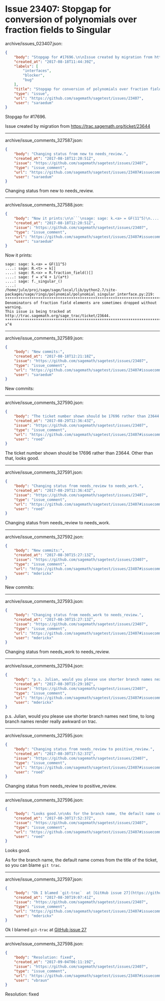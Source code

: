 # Issue 23407: Stopgap for conversion of polynomials over fraction fields to Singular

archive/issues_023407.json:
```json
{
    "body": "Stopgap for #17696.\n\nIssue created by migration from https://trac.sagemath.org/ticket/23644\n\n",
    "created_at": "2017-08-18T11:44:39Z",
    "labels": [
        "interfaces",
        "blocker",
        "bug"
    ],
    "title": "Stopgap for conversion of polynomials over fraction fields to Singular",
    "type": "issue",
    "url": "https://github.com/sagemath/sagetest/issues/23407",
    "user": "saraedum"
}
```
Stopgap for #17696.

Issue created by migration from https://trac.sagemath.org/ticket/23644





---

archive/issue_comments_327587.json:
```json
{
    "body": "Changing status from new to needs_review.",
    "created_at": "2017-08-18T12:20:51Z",
    "issue": "https://github.com/sagemath/sagetest/issues/23407",
    "type": "issue_comment",
    "url": "https://github.com/sagemath/sagetest/issues/23407#issuecomment-327587",
    "user": "saraedum"
}
```

Changing status from new to needs_review.



---

archive/issue_comments_327588.json:
```json
{
    "body": "Now it prints:\n\n```\nsage: sage: k.<a> = GF(11^5)\n....: sage: R.<t> = k[]\n....: sage: R.<x> = R.fraction_field()[]\n....: sage: f = x^4 + 1/(a*t)\n....: sage: f._singular_()\n....: \n/home/jule/proj/sage/sage/local/lib/python2.7/site-packages/sage/rings/polynomial/polynomial_singular_interface.py:219:\n********************************************************************************\nDenominators of fraction field elements are sometimes dropped without warning.\nThis issue is being tracked at http://trac.sagemath.org/sage_trac/ticket/23644.\n********************************************************************************\nx^4\n```\n",
    "created_at": "2017-08-18T12:20:51Z",
    "issue": "https://github.com/sagemath/sagetest/issues/23407",
    "type": "issue_comment",
    "url": "https://github.com/sagemath/sagetest/issues/23407#issuecomment-327588",
    "user": "saraedum"
}
```

Now it prints:

```
sage: sage: k.<a> = GF(11^5)
....: sage: R.<t> = k[]
....: sage: R.<x> = R.fraction_field()[]
....: sage: f = x^4 + 1/(a*t)
....: sage: f._singular_()
....: 
/home/jule/proj/sage/sage/local/lib/python2.7/site-packages/sage/rings/polynomial/polynomial_singular_interface.py:219:
********************************************************************************
Denominators of fraction field elements are sometimes dropped without warning.
This issue is being tracked at http://trac.sagemath.org/sage_trac/ticket/23644.
********************************************************************************
x^4
```




---

archive/issue_comments_327589.json:
```json
{
    "body": "New commits:",
    "created_at": "2017-08-18T12:21:18Z",
    "issue": "https://github.com/sagemath/sagetest/issues/23407",
    "type": "issue_comment",
    "url": "https://github.com/sagemath/sagetest/issues/23407#issuecomment-327589",
    "user": "saraedum"
}
```

New commits:



---

archive/issue_comments_327590.json:
```json
{
    "body": "The ticket number shown should be 17696 rather than 23644.  Other than that, looks good.",
    "created_at": "2017-08-29T12:36:43Z",
    "issue": "https://github.com/sagemath/sagetest/issues/23407",
    "type": "issue_comment",
    "url": "https://github.com/sagemath/sagetest/issues/23407#issuecomment-327590",
    "user": "roed"
}
```

The ticket number shown should be 17696 rather than 23644.  Other than that, looks good.



---

archive/issue_comments_327591.json:
```json
{
    "body": "Changing status from needs_review to needs_work.",
    "created_at": "2017-08-29T12:36:43Z",
    "issue": "https://github.com/sagemath/sagetest/issues/23407",
    "type": "issue_comment",
    "url": "https://github.com/sagemath/sagetest/issues/23407#issuecomment-327591",
    "user": "roed"
}
```

Changing status from needs_review to needs_work.



---

archive/issue_comments_327592.json:
```json
{
    "body": "New commits:",
    "created_at": "2017-08-30T15:27:13Z",
    "issue": "https://github.com/sagemath/sagetest/issues/23407",
    "type": "issue_comment",
    "url": "https://github.com/sagemath/sagetest/issues/23407#issuecomment-327592",
    "user": "mderickx"
}
```

New commits:



---

archive/issue_comments_327593.json:
```json
{
    "body": "Changing status from needs_work to needs_review.",
    "created_at": "2017-08-30T15:27:13Z",
    "issue": "https://github.com/sagemath/sagetest/issues/23407",
    "type": "issue_comment",
    "url": "https://github.com/sagemath/sagetest/issues/23407#issuecomment-327593",
    "user": "mderickx"
}
```

Changing status from needs_work to needs_review.



---

archive/issue_comments_327594.json:
```json
{
    "body": "p.s. Julian, would you please use shorter branch names next time, to long branch names render really awkward on trac.",
    "created_at": "2017-08-30T15:29:10Z",
    "issue": "https://github.com/sagemath/sagetest/issues/23407",
    "type": "issue_comment",
    "url": "https://github.com/sagemath/sagetest/issues/23407#issuecomment-327594",
    "user": "mderickx"
}
```

p.s. Julian, would you please use shorter branch names next time, to long branch names render really awkward on trac.



---

archive/issue_comments_327595.json:
```json
{
    "body": "Changing status from needs_review to positive_review.",
    "created_at": "2017-08-30T17:52:37Z",
    "issue": "https://github.com/sagemath/sagetest/issues/23407",
    "type": "issue_comment",
    "url": "https://github.com/sagemath/sagetest/issues/23407#issuecomment-327595",
    "user": "roed"
}
```

Changing status from needs_review to positive_review.



---

archive/issue_comments_327596.json:
```json
{
    "body": "Looks good.\n\nAs for the branch name, the default name comes from the title of the ticket, so you can blame `git trac`.",
    "created_at": "2017-08-30T17:52:37Z",
    "issue": "https://github.com/sagemath/sagetest/issues/23407",
    "type": "issue_comment",
    "url": "https://github.com/sagemath/sagetest/issues/23407#issuecomment-327596",
    "user": "roed"
}
```

Looks good.

As for the branch name, the default name comes from the title of the ticket, so you can blame `git trac`.



---

archive/issue_comments_327597.json:
```json
{
    "body": "Ok I blamed `git-trac`  at [GitHub issue 27](https://github.com/sagemath/git-trac-command/issues/27)",
    "created_at": "2017-08-30T19:07:41Z",
    "issue": "https://github.com/sagemath/sagetest/issues/23407",
    "type": "issue_comment",
    "url": "https://github.com/sagemath/sagetest/issues/23407#issuecomment-327597",
    "user": "mderickx"
}
```

Ok I blamed `git-trac`  at [GitHub issue 27](https://github.com/sagemath/git-trac-command/issues/27)



---

archive/issue_comments_327598.json:
```json
{
    "body": "Resolution: fixed",
    "created_at": "2017-09-04T06:11:19Z",
    "issue": "https://github.com/sagemath/sagetest/issues/23407",
    "type": "issue_comment",
    "url": "https://github.com/sagemath/sagetest/issues/23407#issuecomment-327598",
    "user": "vbraun"
}
```

Resolution: fixed
